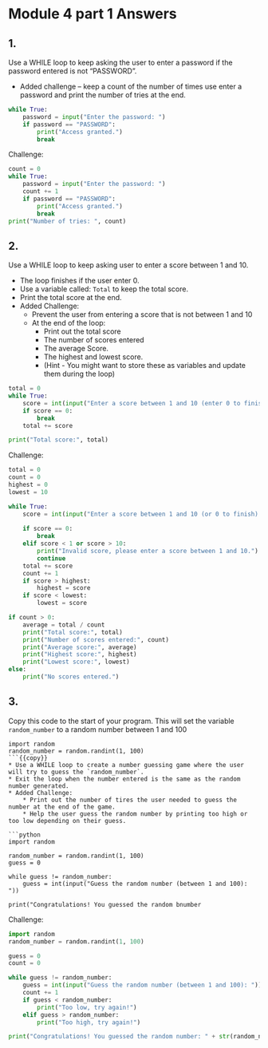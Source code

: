 # Module 4 part 1 Answers
## 1.
Use a WHILE loop to keep asking the user to enter a password if the password entered is not “PASSWORD”.
* Added challenge – keep a count of the number of times use enter a password and print the number of tries at the end.
```python
while True:
    password = input("Enter the password: ")
    if password == "PASSWORD":
        print("Access granted.")
        break
```
Challenge:
```python
count = 0
while True:
    password = input("Enter the password: ")
    count += 1
    if password == "PASSWORD":
        print("Access granted.")
        break
print("Number of tries: ", count)
```

## 2.
Use a WHILE loop to keep asking user to enter a score between 1 and 10.
* The loop finishes if the user enter 0.
* Use a variable called: `Total` to keep the total score.
* Print the total score at the end.
* Added Challenge:
  * Prevent the user from entering a score that is not between 1 and 10
  * At the end of the loop:
    * Print out the total score
    * The number of scores entered
    * The average Score.
    * The highest and lowest score.
    * (Hint - You might want to store these as variables and update them during the loop)

```python
total = 0
while True:
    score = int(input("Enter a score between 1 and 10 (enter 0 to finish): "))
    if score == 0:
        break
    total += score

print("Total score:", total)
```

Challenge:
```python
total = 0
count = 0
highest = 0
lowest = 10

while True:
    score = int(input("Enter a score between 1 and 10 (or 0 to finish): "))
    
    if score == 0:
        break
    elif score < 1 or score > 10:
        print("Invalid score, please enter a score between 1 and 10.")
        continue
    total += score
    count += 1
    if score > highest:
        highest = score
    if score < lowest:
        lowest = score

if count > 0:
    average = total / count
    print("Total score:", total)
    print("Number of scores entered:", count)
    print("Average score:", average)
    print("Highest score:", highest)
    print("Lowest score:", lowest)
else:
    print("No scores entered.")
```

## 3.
Copy this code to the start of your program. This will set the variable `random_number` to a random number between 1 and 100
```
import random
random_number = random.randint(1, 100)
```{{copy}}
* Use a WHILE loop to create a number guessing game where the user will try to guess the `random_number`.
* Exit the loop when the number entered is the same as the random number generated.
* Added Challenge:
    * Print out the number of tires the user needed to guess the number at the end of the game.
    * Help the user guess the random number by printing too high or too low depending on their guess.

```python
import random

random_number = random.randint(1, 100)
guess = 0

while guess != random_number:
    guess = int(input("Guess the random number (between 1 and 100): "))
    
print("Congratulations! You guessed the random bnumber
```

Challenge:
```python
import random
random_number = random.randint(1, 100)

guess = 0
count = 0

while guess != random_number:
    guess = int(input("Guess the random number (between 1 and 100): "))
    count += 1
    if guess < random_number:
        print("Too low, try again!")
    elif guess > random_number:
        print("Too high, try again!")

print("Congratulations! You guessed the random number: " + str(random_number) + " in: " + str(count) + " tries!")
```